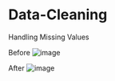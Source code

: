 # Data-Cleaning


Handling Missing Values 

Before 
![image](https://github.com/RajkumariDaur11/Data-Cleaning/assets/114231752/6ba898a8-d542-4f3f-a85b-854f49721383)

After
![image](https://github.com/RajkumariDaur11/Data-Cleaning/assets/114231752/1ed76240-769b-4252-977a-4a3dfa7e15f7)

